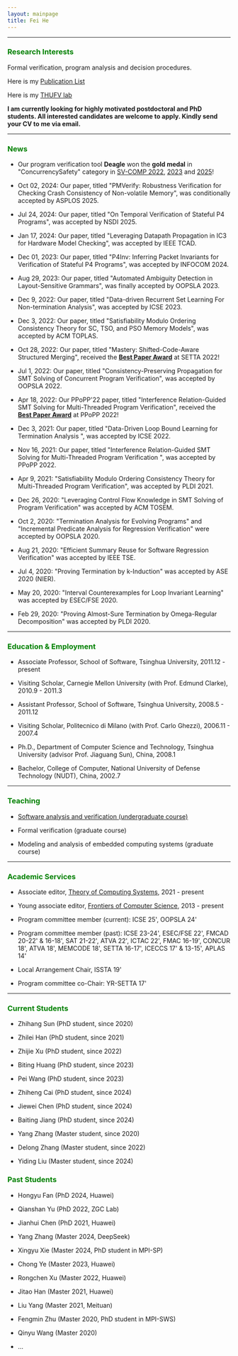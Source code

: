 ```yaml
---
layout: mainpage
title: Fei He
---
```


---

### <font color=green>Research Interests</font>

Formal verification, program analysis and decision procedures.

Here is my [Publication List](./publications.html)

Here is my [THUFV lab](https://thufv.github.io/) 

**I am currently looking for highly motivated postdoctoral and PhD students. All interested candidates are welcome to apply. Kindly send your CV to me via email.**

---


### <font color=green>News</font>

- Our program verification tool **Deagle** won the **gold medal** in \"ConcurrencySafety\" category in [SV-COMP 2022](https://sv-comp.sosy-lab.org/2022/results/results-verified/), [2023](https://sv-comp.sosy-lab.org/2023/results/results-verified/) and [2025](https://sv-comp.sosy-lab.org/2025/results/results-verified/)!

- Oct 02, 2024: Our paper, titled \"PMVerify: Robustness Verification for Checking Crash Consistency of Non-volatile Memory\", was conditionally accepted by ASPLOS 2025. 

- Jul 24, 2024: Our paper, titled \"On Temporal Verification of Stateful P4 Programs\", was accepted by NSDI 2025. 

- Jan 17, 2024: Our paper, titled \"Leveraging Datapath Propagation in IC3 for Hardware Model Checking\", was accepted by IEEE TCAD. 

- Dec 01, 2023: Our paper, titled \"P4Inv: Inferring Packet Invariants for Verification of Stateful P4 Programs\", was accepted by INFOCOM 2024. 

- Aug 29, 2023: Our paper, titled \"Automated Ambiguity Detection in Layout-Sensitive Grammars\", was finally accepted by OOPSLA 2023. 

- Dec 9, 2022: Our paper, titled \"Data-driven Recurrent Set Learning For Non-termination Analysis\", was accepted by ICSE 2023.

- Dec 3, 2022: Our paper, titled \"Satisfiability Modulo Ordering Consistency Theory for SC, TSO, and PSO Memory Models\", was accepted by ACM TOPLAS.

- Oct 28, 2022: Our paper, titled \"Mastery: Shifted-Code-Aware Structured Merging\", received the [**Best Paper Award**](https://lcs.ios.ac.cn/setta2022/index.php) at SETTA 2022!

- Jul 1, 2022: Our paper, titled \"Consistency-Preserving Propagation for SMT Solving of Concurrent Program Verification\", was accepted by OOPSLA 2022.

- Apr 18, 2022: Our PPoPP\'22 paper, titled \"Interference Relation-Guided SMT Solving for Multi-Threaded Program Verification\", received the [**Best Paper Award**](https://ppopp22.sigplan.org/) at PPoPP 2022!

- Dec 3, 2021: Our paper, titled \"Data-Driven Loop Bound Learning for Termination Analysis \", was accepted by ICSE 2022. 

- Nov 16, 2021: Our paper, titled \"Interference Relation-Guided SMT Solving for Multi-Threaded Program Verification \", was accepted by PPoPP 2022.

- Apr 9, 2021: \"Satisfiability Modulo Ordering Consistency Theory for Multi-Threaded Program Verification\", was accepted by PLDI 2021.

- Dec 26, 2020: \"Leveraging Control Flow Knowledge in SMT Solving of Program Verification\" was accepted by ACM TOSEM. 

- Oct 2, 2020: \"Termination Analysis for Evolving Programs\" and \"Incremental Predicate Analysis for Regression Verification\" were accepted by OOPSLA 2020.

- Aug 21, 2020: \"Efficient Summary Reuse for Software Regression Verification\" was accepted by IEEE TSE.

- Jul 4, 2020: \"Proving Termination by k-Induction\" was accepted by ASE 2020 (NIER).

- May 20, 2020: \"Interval Counterexamples for Loop Invariant Learning\" was accepted by ESEC/FSE 2020.

- Feb 29, 2020: \"Proving Almost-Sure Termination by Omega-Regular Decomposition\" was accepted by PLDI 2020.

---

### <font color=green>Education & Employment</font>

- Associate Professor, School of Software, Tsinghua University, 2011.12 - present

- Visiting Scholar, Carnegie Mellon University (with Prof. Edmund Clarke), 2010.9 - 2011.3

- Assistant Professor, School of Software, Tsinghua University, 2008.5 - 2011.12

- Visiting Scholar, Politecnico di Milano (with Prof. Carlo Ghezzi), 2006.11 - 2007.4

- Ph.D., Department of Computer Science and Technology, Tsinghua University (advisor Prof. Jiaguang Sun), China, 2008.1

- Bachelor, College of Computer, National University of Defense Technology (NUDT), China, 2002.7

---

### <font color=green>Teaching</font>

- [Software analysis and verification (undergraduate course)](./teaching/ProgramVerification/s25/index.md)
  
- Formal verification (graduate course)

- Modeling and analysis of embedded computing systems (graduate course)

---

### <font color=green>Academic Services</font>

- Associate editor, [Theory of Computing Systems](https://link.springer.com/journal/224/editorial-board), 2021 - present

- Young associate editor, [Frontiers of Computer Science](http://journal.hep.com.cn/fcs/EN/column/column22267.shtml#list), 2013 - present

- Program committee member (current): ICSE 25\', OOPSLA 24\' 

- Program committee member (past): ICSE 23-24\', ESEC/FSE 22\', FMCAD 20-22\' & 16-18\', SAT 21-22\', ATVA 22\', ICTAC 22\', FMAC 16-19\', CONCUR 18\', ATVA 18\', MEMCODE 18\', SETTA 16-17\', ICECCS 17\' & 13-15\', APLAS 14\'

- Local Arrangement Chair, ISSTA 19\'

- Program committee co-Chair: YR-SETTA 17\'

---

### <font color=green>Current Students</font>

- Zhihang Sun (PhD student, since 2020)

- Zhilei Han (PhD student, since 2021)

- Zhijie Xu (PhD student, since 2022)

- Biting Huang (PhD student, since 2023)

- Pei Wang (PhD student, since 2023)

- Zhiheng Cai (PhD student, since 2024)

- Jiewei Chen (PhD student, since 2024)

- Baiting Jiang (PhD student, since 2024)

- Yang Zhang (Master student, since 2020)

- Delong Zhang (Master student, since 2022)

- Yiding Liu (Master student, since 2024)

### <font color=green>Past Students</font>

- Hongyu Fan (PhD 2024, Huawei)

- Qianshan Yu (PhD 2022, ZGC Lab)

- Jianhui Chen (PhD 2021, Huawei)

- Yang Zhang (Master 2024, DeepSeek)

- Xingyu Xie (Master 2024, PhD student in MPI-SP)

- Chong Ye (Master 2023, Huawei)

- Rongchen Xu (Master 2022, Huawei)

- Jitao Han (Master 2021, Huawei)

- Liu Yang (Master 2021, Meituan)

- Fengmin Zhu (Master 2020, PhD student in MPI-SWS)

- Qinyu Wang (Master 2020)

- ... 
